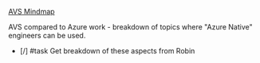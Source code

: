 [AVS Mindmap](obsidian://open?vault=Microsoft&file=AVS%2FAzure_VMware_Solution.pdf)

AVS compared to Azure work - breakdown of topics where "Azure Native" engineers can be used.
- [/] #task Get breakdown of these aspects from Robin

```tasks

```
